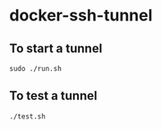 # docker-ssh-tunnel

## To start a tunnel
```shell
sudo ./run.sh
```

## To test a tunnel
```shell
./test.sh
```
